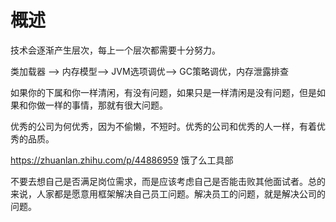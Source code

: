 # 概述

技术会逐渐产生层次，每上一个层次都需要十分努力。  

类加载器 —> 内存模型—> JVM选项调优—> GC策略调优，内存泄露排查  

如果你的下属和你一样清闲，有没有问题，如果只是一样清闲是没有问题，但是如果和你做一样的事情，那就有很大问题。

优秀的公司为何优秀，因为不偷懒，不短时。优秀的公司和优秀的人一样，有着优秀的品质。  

https://zhuanlan.zhihu.com/p/44886959 饿了么工具部  

不要去想自己是否满足岗位需求，而是应该考虑自己是否能击败其他面试者。总的来说，人家都是愿意用框架解决自己员工问题。解决员工的问题，就是解决公司的问题。  